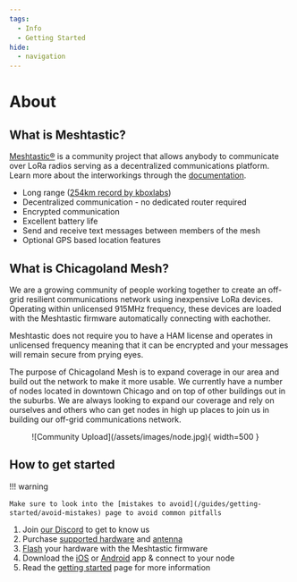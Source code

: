 ```yaml
---
tags:
  - Info
  - Getting Started
hide:
  - navigation
---
```


# About

## What is Meshtastic?

[Meshtastic®](https://meshtastic.org) is a community project that allows 
anybody to communicate over LoRa radios serving as a decentralized 
communications platform. Learn more about the interworkings through the
[documentation](https://meshtastic.org/docs/overview).

- Long range ([254km record by kboxlabs](https://meshtastic.org/docs/overview/range-tests/#current-ground-record-254km))
- Decentralized communication - no dedicated router required
- Encrypted communication
- Excellent battery life
- Send and receive text messages between members of the mesh
- Optional GPS based location features

## What is Chicagoland Mesh?

We are a growing community of people working together to create an off-grid resilient communications network using inexpensive LoRa devices. Operating within unlicensed 915MHz frequency, these devices are loaded with the Meshtastic firmware automatically connecting with eachother. 

Meshtastic does not require you to have a HAM license and operates in unlicensed frequency meaning that it can be encrypted and your messages will remain secure from prying eyes.

The purpose of Chicagoland Mesh is to expand coverage in our area and build out the network to make it more usable. We currently have a number of nodes located in downtown Chicago and on top of other buildings out in the suburbs. We are always looking to expand our coverage and rely on ourselves and others who can get nodes in high up places to join us in building our off-grid communications network.

<figure markdown="span">
  ![Community Upload](/assets/images/node.jpg){ width=500 }
  <figcaption></figcaption>
</figure>

## How to get started

!!! warning

    Make sure to look into the [mistakes to avoid](/guides/getting-started/avoid-mistakes) page to avoid common pitfalls

1. Join [our Discord](https://chicagolandmesh.org/discord) to get to know us
2. Purchase [supported hardware](https://meshtastic.org/docs/hardware/devices) and [antenna](https://meshtastic.org/docs/hardware/antennas)
3. [Flash](https://flasher.meshtastic.org) your hardware with the Meshtastic firmware
4. Download the [iOS](https://apps.apple.com/us/app/meshtastic/id1586432531) or [Android](https://play.google.com/store/apps/details?id=com.geeksville.mesh) app & connect to your node
5. Read the [getting started](https://chicagolandmesh.org/guides/getting-started) page for more information